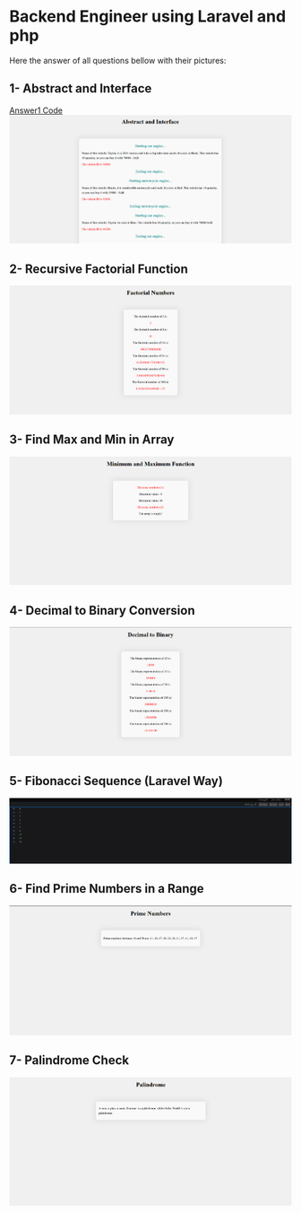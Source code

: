 <h1> Backend Engineer using Laravel and php</h1>
<p> Here the answer of all questions bellow with their pictures:</p>

## 1- Abstract and Interface
[Answer1 Code]([https://github.com/Re21nad/Backend-Engineer--php--Laravel-/blob/main/AbstractClass_vs_Interface.php])
<img src="abstract.png"> 

## 2- Recursive Factorial Function
<img src = 'factorial.png'>

## 3- Find Max and Min in Array
<img src = 'minMax.png'>

## 4- Decimal to Binary Conversion
<img src = 'decimalToBinary.png'>

## 5- Fibonacci Sequence (Laravel Way)
<img src = 'fibonacci.png'>

## 6- Find Prime Numbers in a Range
<img src = 'PrimeNum.png'>

## 7- Palindrome Check
<img src = 'Palindrome.png'>

